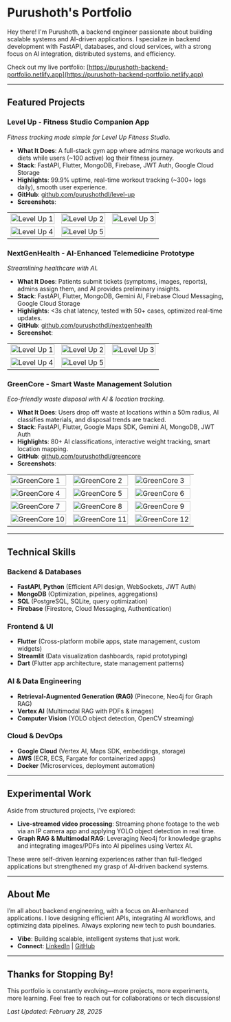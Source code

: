 # Purushoth's Portfolio

Hey there! I'm Purushoth, a backend engineer passionate about building scalable systems and AI-driven applications. I specialize in backend development with FastAPI, databases, and cloud services, with a strong focus on AI integration, distributed systems, and efficiency.

Check out my live portfolio: [https://purushoth-backend-portfolio.netlify.app](https://purushoth-backend-portfolio.netlify.app)

---


## Featured Projects

### Level Up - Fitness Studio Companion App
*Fitness tracking made simple for Level Up Fitness Studio.*

- **What It Does**: A full-stack gym app where admins manage workouts and diets while users (~100 active) log their fitness journey.
- **Stack**: FastAPI, Flutter, MongoDB, Firebase, JWT Auth, Google Cloud Storage
- **Highlights**: 99.9% uptime, real-time workout tracking (~300+ logs daily), smooth user experience.
- **GitHub**: [github.com/purushothdl/level-up](https://github.com/purushothdl/level-up) 
- **Screenshots**:
<table>
  <tr>
    <td width="33%"><img src="public/project-images/level-up/levelup1.jpg" alt="Level Up 1" width="100%"/></td>
    <td width="33%"><img src="public/project-images/level-up/levelup2.jpg" alt="Level Up 2" width="100%"/></td>
    <td width="33%"><img src="public/project-images/level-up/levelup3.jpg" alt="Level Up 3" width="100%"/></td>
  </tr>
  <tr>
    <td width="33%"><img src="public/project-images/level-up/levelup4.jpg" alt="Level Up 4" width="100%"/></td>
    <td width="33%"><img src="public/project-images/level-up/levelup5.jpg" alt="Level Up 5" width="100%"/></td>
  </tr>
</table>

### NextGenHealth - AI-Enhanced Telemedicine Prototype
*Streamlining healthcare with AI.*

- **What It Does**: Patients submit tickets (symptoms, images, reports), admins assign them, and AI provides preliminary insights.
- **Stack**: FastAPI, Flutter, MongoDB, Gemini AI, Firebase Cloud Messaging, Google Cloud Storage
- **Highlights**: <3s chat latency, tested with 50+ cases, optimized real-time updates.
- **GitHub**: [github.com/purushothdl/nextgenhealth](https://github.com/purushothdl/nextgenhealth)  
- **Screenshot**:  
<table>
  <tr>
    <td width="33%"><img src="public/project-images/level-up/levelup1.jpg" alt="Level Up 1" width="100%"/></td>
    <td width="33%"><img src="public/project-images/level-up/levelup2.jpg" alt="Level Up 2" width="100%"/></td>
    <td width="33%"><img src="public/project-images/level-up/levelup3.jpg" alt="Level Up 3" width="100%"/></td>
  </tr>
  <tr>
    <td width="33%"><img src="public/project-images/level-up/levelup4.jpg" alt="Level Up 4" width="100%"/></td>
    <td width="33%"><img src="public/project-images/level-up/levelup5.jpg" alt="Level Up 5" width="100%"/></td>
  </tr>
</table>
    
### GreenCore - Smart Waste Management Solution
*Eco-friendly waste disposal with AI & location tracking.*

- **What It Does**: Users drop off waste at locations within a 50m radius, AI classifies materials, and disposal trends are tracked.
- **Stack**: FastAPI, Flutter, Google Maps SDK, Gemini AI, MongoDB, JWT Auth
- **Highlights**: 80+ AI classifications, interactive weight tracking, smart location mapping.
- **GitHub**: [github.com/purushothdl/greencore](https://github.com/purushothdl/green-core) 
- **Screenshots**:  
<table>
  <tr>
    <td width="33%"><img src="public/project-images/green-core/gc1.png" alt="GreenCore 1" width="100%"/></td>
    <td width="33%"><img src="public/project-images/green-core/gc2.png" alt="GreenCore 2" width="100%"/></td>
    <td width="33%"><img src="public/project-images/green-core/gc3.png" alt="GreenCore 3" width="100%"/></td>
  </tr>
  <tr>
    <td width="33%"><img src="public/project-images/green-core/gc4.png" alt="GreenCore 4" width="100%"/></td>
    <td width="33%"><img src="public/project-images/green-core/gc5.png" alt="GreenCore 5" width="100%"/></td>
    <td width="33%"><img src="public/project-images/green-core/gc6.png" alt="GreenCore 6" width="100%"/></td>
  </tr>
  <tr>
    <td width="33%"><img src="public/project-images/green-core/gc7.png" alt="GreenCore 7" width="100%"/></td>
    <td width="33%"><img src="public/project-images/green-core/gc8.png" alt="GreenCore 8" width="100%"/></td>
    <td width="33%"><img src="public/project-images/green-core/gc9.png" alt="GreenCore 9" width="100%"/></td>
  </tr>
  <tr>
    <td width="33%"><img src="public/project-images/green-core/gc10.png" alt="GreenCore 10" width="100%"/></td>
    <td width="33%"><img src="public/project-images/green-core/gc11.png" alt="GreenCore 11" width="100%"/></td>
    <td width="33%"><img src="public/project-images/green-core/gc12.png" alt="GreenCore 12" width="100%"/></td>
  </tr>
</table>

---

## Technical Skills

### Backend & Databases
- **FastAPI, Python** (Efficient API design, WebSockets, JWT Auth)
- **MongoDB** (Optimization, pipelines, aggregations)
- **SQL** (PostgreSQL, SQLite, query optimization)
- **Firebase** (Firestore, Cloud Messaging, Authentication)

### Frontend & UI
- **Flutter** (Cross-platform mobile apps, state management, custom widgets)
- **Streamlit** (Data visualization dashboards, rapid prototyping)
- **Dart** (Flutter app architecture, state management patterns)

### AI & Data Engineering
- **Retrieval-Augmented Generation (RAG)** (Pinecone, Neo4j for Graph RAG)
- **Vertex AI** (Multimodal RAG with PDFs & images)
- **Computer Vision** (YOLO object detection, OpenCV streaming)

### Cloud & DevOps
- **Google Cloud** (Vertex AI, Maps SDK, embeddings, storage)
- **AWS** (ECR, ECS, Fargate for containerized apps)
- **Docker** (Microservices, deployment automation)

---

## Experimental Work
Aside from structured projects, I’ve explored:
- **Live-streamed video processing**: Streaming phone footage to the web via an IP camera app and applying YOLO object detection in real time.
- **Graph RAG & Multimodal RAG**: Leveraging Neo4j for knowledge graphs and integrating images/PDFs into AI pipelines using Vertex AI.

These were self-driven learning experiences rather than full-fledged applications but strengthened my grasp of AI-driven backend systems.

---

## About Me
I’m all about backend engineering, with a focus on AI-enhanced applications. I love designing efficient APIs, integrating AI workflows, and optimizing data pipelines. Always exploring new tech to push boundaries.

- **Vibe**: Building scalable, intelligent systems that just work.
- **Connect**: [LinkedIn](https://www.linkedin.com/in/dl-purushoth-b2a5a52a7/) | [GitHub](https://github.com/purushothdl) 
---



## Thanks for Stopping By!
This portfolio is constantly evolving—more projects, more experiments, more learning. Feel free to reach out for collaborations or tech discussions!

*Last Updated: February 28, 2025*
